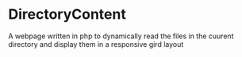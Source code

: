 # DirectoryContent
A webpage written in php to dynamically read the files in the cuurent directory and display them in a responsive gird layout
